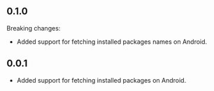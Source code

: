 ## 0.1.0

Breaking changes:

* Added support for fetching installed packages names on Android.

## 0.0.1

* Added support for fetching installed packages on Android.
